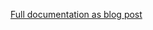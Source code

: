 [Full documentation as blog post](http://tomer-ben-david.github.io/news/2014/10/15/embeed-riemann-in-java-or-scala-app) 
